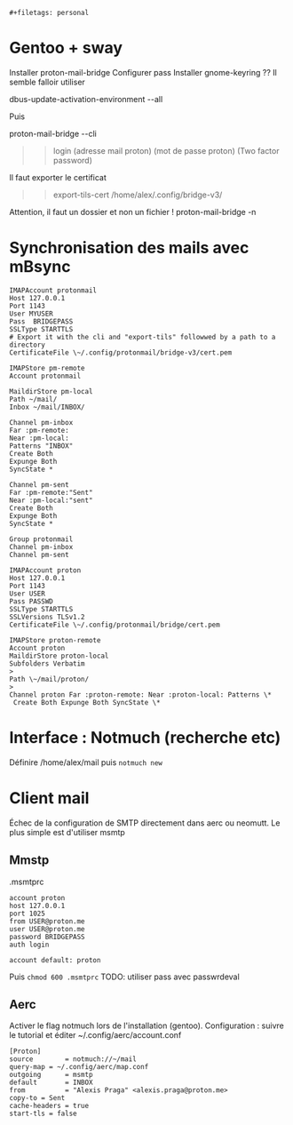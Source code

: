 ```{=org}
#+filetags: personal
```
# Gentoo + sway

Installer proton-mail-bridge
Configurer pass
Installer gnome-keyring ??
Il semble falloir utiliser

dbus-update-activation-environment --all

Puis 

proton-mail-bridge --cli

>> login
>> (adresse mail proton)
>> (mot de passe proton)
>> (Two factor password)

Il faut exporter le certificat 

>> export-tils-cert
>> /home/alex/.config/bridge-v3/

Attention, il faut un dossier et non un fichier !
    proton-mail-bridge -n

# Synchronisation des mails avec mBsync

    IMAPAccount protonmail
    Host 127.0.0.1
    Port 1143
    User MYUSER
    Pass  BRIDGEPASS
    SSLType STARTTLS
    # Export it with the cli and "export-tils" followwed by a path to a directory
    CertificateFile \~/.config/protonmail/bridge-v3/cert.pem

    IMAPStore pm-remote
    Account protonmail

    MaildirStore pm-local
    Path ~/mail/
    Inbox ~/mail/INBOX/

    Channel pm-inbox
    Far :pm-remote:
    Near :pm-local:
    Patterns "INBOX"
    Create Both
    Expunge Both
    SyncState *

    Channel pm-sent
    Far :pm-remote:"Sent"
    Near :pm-local:"sent"
    Create Both
    Expunge Both
    SyncState *

    Group protonmail
    Channel pm-inbox
    Channel pm-sent

    IMAPAccount proton 
    Host 127.0.0.1 
    Port 1143 
    User USER 
    Pass PASSWD
    SSLType STARTTLS 
    SSLVersions TLSv1.2 
    CertificateFile \~/.config/protonmail/bridge/cert.pem
 
    IMAPStore proton-remote 
    Account proton
    MaildirStore proton-local 
    Subfolders Verbatim
    > 
    Path \~/mail/proton/
    > 
    Channel proton Far :proton-remote: Near :proton-local: Patterns \*
     Create Both Expunge Both SyncState \*

# Interface : Notmuch (recherche etc)

Définire /home/alex/mail puis `notmuch new`


# Client mail

Échec de la configuration de SMTP directement dans aerc ou neomutt. Le plus simple est d'utiliser msmtp 

## Mmstp
.msmtprc


    account proton
    host 127.0.0.1
    port 1025
    from USER@proton.me
    user USER@proton.me
    password BRIDGEPASS
    auth login

    account default: proton

Puis `chmod 600 .msmtprc`
TODO: utiliser pass avec passwrdeval

## Aerc

Activer le flag notmuch lors de l'installation (gentoo). 
Configuration : suivre le tutorial et éditer ~/.config/aerc/account.conf

    [Proton]
    source        = notmuch://~/mail
    query-map = ~/.config/aerc/map.conf
    outgoing      = msmtp
    default       = INBOX
    from          = "Alexis Praga" <alexis.praga@proton.me>
    copy-to = Sent
    cache-headers = true
    start-tls = false
